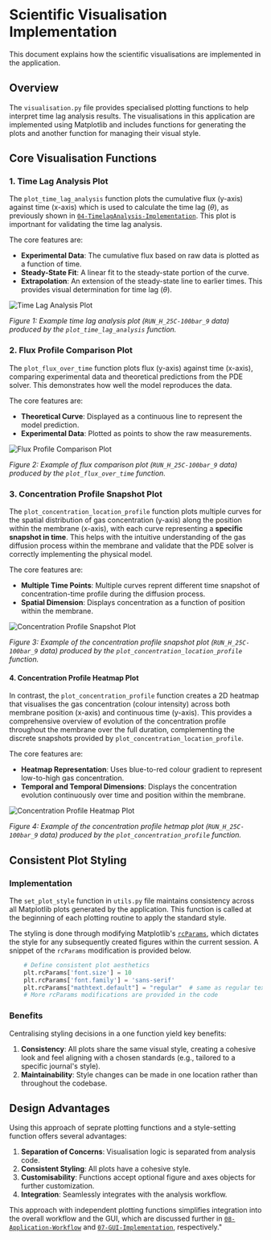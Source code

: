 # Scientific Visualisation Implementation

This document explains how the scientific visualisations are implemented in the application. 

## Overview

The `visualisation.py` file provides specialised plotting functions to help interpret time lag analysis results. The visualisations in this application are implemented using Matplotlib and includes functions for generating the plots and another function for managing their visual style.

## Core Visualisation Functions

### 1. Time Lag Analysis Plot

The `plot_time_lag_analysis` function plots the cumulative flux (y-axis) against time (x-axis) which is used to calculate the time lag $(\theta)$, as previously shown in [`04-TimelagAnalysis-Implementation`](04-TimelagAnalysis-Implementation.md). This plot is importnant for validating the time lag analysis.

The core features are:

- **Experimental Data**: The cumulative flux based on raw data is plotted as a function of time.
- **Steady-State Fit**: A linear fit to the steady-state portion of the curve.
- **Extrapolation**: An extension of the steady-state line to earlier times. This provides visual determination for time lag $(\theta)$.

<img src="assets/sample_plot_time_lag_analysis.png" alt="Time Lag Analysis Plot" style="max-width: 500; height: auto;">

*Figure 1: Example time lag analysis plot (`RUN_H_25C-100bar_9` data) produced by the `plot_time_lag_analysis` function.*

### 2. Flux Profile Comparison Plot

The `plot_flux_over_time` function plots flux (y-axis) against time (x-axis), comparing experimental data and theoretical predictions from the PDE solver. This demonstrates how well the model reproduces the data.

The core features are:

- **Theoretical Curve**: Displayed as a continuous line to represent the model prediction.
- **Experimental Data**: Plotted as points to show the raw measurements.

<img src="assets/sample_plot_flux_over_time.png" alt="Flux Profile Comparison Plot" style="max-width: 500; height: auto;">

*Figure 2: Example of flux comparison plot (`RUN_H_25C-100bar_9` data) produced by the `plot_flux_over_time` function.*

### 3. Concentration Profile Snapshot Plot

The `plot_concentration_location_profile` function plots multiple curves for the spatial distribution of gas concentration (y-axis) along the position within the membrane (x-axis), with each curve representing a **specific snapshot in time**. This helps with the intuitive understanding of the gas diffusion process within the membrane and validate that the PDE solver is correctly implementing the physical model.

The core features are:

- **Multiple Time Points**: Multiple curves reprent different time snapshot of concentration-time profile during the diffusion process.
- **Spatial Dimension**: Displays concentration as a function of position within the membrane.

<img src="assets/sample_plot_concentration_location_profile.png" alt="Concentration Profile Snapshot Plot" style="max-width: 500; height: auto;">

*Figure 3: Example of the concentration profile snapshot plot (`RUN_H_25C-100bar_9` data) produced by the `plot_concentration_location_profile` function.*

#### 4. Concentration Profile Heatmap Plot

In contrast, the `plot_concentration_profile` function creates a 2D heatmap that visualises the gas concentration (colour intensity) across both membrane position (x-axis) and continuous time (y-axis). This provides a comprehensive overview of evolution of the concentration profile throughout the membrane over the full duration, complementing the discrete snapshots provided by `plot_concentration_location_profile`.

The core features are:

- **Heatmap Representation**: Uses blue-to-red colour gradient to represent low-to-high gas concentration.
- **Temporal and Temporal Dimensions**: Displays the concentration evolution continuously over time and position within the membrane.

<img src="assets/sample_plot_concentration_profile.png" alt="Concentration Profile Heatmap Plot" style="max-width: 500; height: auto;">

*Figure 4: Example of the concentration profile hetmap plot (`RUN_H_25C-100bar_9` data) produced by the `plot_concentration_profile` function.*

## Consistent Plot Styling

### Implementation

The `set_plot_style` function in `utils.py` file maintains consistency across all Matplotlib plots generated by the application. This function is called at the beginning of each plotting routine to apply the standard style. 

The styling is done through modifying Matplotlib's [`rcParams`](https://matplotlib.org/stable/users/explain/customizing.html#customizing-with-dynamic-rc-settings), which dictates the style for any subsequently created figures within the current session. A snippet of the `rcParams` modification is provided below.

```python
    # Define consistent plot aesthetics
    plt.rcParams['font.size'] = 10
    plt.rcParams['font.family'] = 'sans-serif'
    plt.rcParams["mathtext.default"] = "regular"  # same as regular text
    # More rcParams modifications are provided in the code
```

### Benefits

Centralising styling decisions in a one function yield key benefits:

1. **Consistency**: All plots share the same visual style, creating a cohesive look and feel aligning with a chosen standards (e.g., tailored to a specific journal's style).
2. **Maintainability**: Style changes can be made in one location rather than throughout the codebase.


## Design Advantages

Using this approach of seprate plotting functions and a style-setting function offers several advantages:

1. **Separation of Concerns**: Visualisation logic is separated from analysis code.
2. **Consistent Styling**: All plots have a cohesive style.
3. **Customisability**: Functions accept optional figure and axes objects for further customization.
5. **Integration**: Seamlessly integrates with the analysis workflow.

This approach with independent plotting functions simplifies integration into the overall workflow and the GUI, which are discussed further in [`08-Application-Workflow`](08-Application-Workflow.md) and [`07-GUI-Implementation`](07-GUI-Implementation.md), respectively."